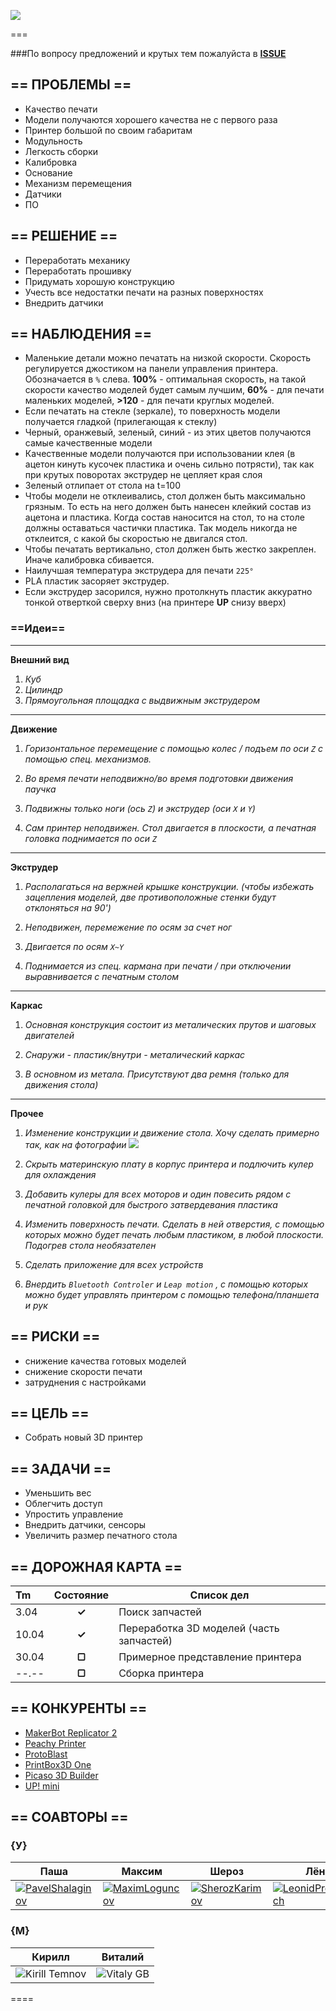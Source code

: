 ![](https://cloud.githubusercontent.com/assets/147170/2811105/08f66492-ce06-11e3-8d00-49fda38c242f.png)

===

###По вопросу предложений и крутых тем пожалуйста в [**ISSUE**](https://github.com/soda-io/SPRiNTR/issues)

## == ПРОБЛЕМЫ ==

- Качество печати
- Модели получаются хорошего качества не с первого раза
- Принтер большой по своим габаритам
- Модульность
- Легкость сборки
- Калибровка
- Основание
- Механизм перемещения
- Датчики
- ПО


## == РЕШЕНИЕ ==

- Переработать механику
- Переработать прошивку
- Придумать хорошую конструкцию
- Учесть все недостатки печати на разных поверхностях
- Внедрить датчики


## == НАБЛЮДЕНИЯ ==
- Маленькие детали можно печатать на низкой скорости. Скорость регулируется джостиком на панели управления принтера. Обозначается в `%`  слева. **100%** - оптимальная скорость, на такой скорости качество моделей будет самым лучшим, **60%** - для печати маленьких моделей, **>120** - для печати круглых моделей.
- Если печатать на стекле (зеркале), то поверхность модели получается гладкой (прилегающая к стеклу)
- Черный, оранжевый, зеленый, синий - из этих цветов получаются самые качественные модели
- Качественные модели получаются при использовании клея (в ацетон кинуть кусочек пластика и очень сильно потрясти), так как при крутых поворотах экструдер не цепляет края слоя
- Зеленый отлипает от стола на t=100
- Чтобы модели не отклеивались, стол должен быть максимально грязным. То есть на него должен быть нанесен клейкий состав из ацетона и пластика. Когда состав наносится на стол, то на столе должны оставаться частички пластика. Так модель никогда не отклеится, с какой бы скоростью не двигался стол. 
- Чтобы печатать вертикально, стол должен быть жестко закреплен. Иначе калибровка сбивается. 
- Наилучшая температура экструдера для печати `225°`
- PLA пластик засоряет экструдер. 
- Если экструдер засорился, нужно протолкнуть пластик аккуратно тонкой отверткой сверху вниз (на принтере **UP** снизу вверх)

### ==Идеи==
****
**Внешний вид**

1. *Куб*
2. *Цилиндр*
3. *Прямоугольная площадка с выдвижным экструдером*

****

**Движение**

1. *Горизонтальное перемещение с помощью колес / подъем по оси `Z` с помощью спец. механизмов.*

2. *Во время печати неподвижно/во время подготовки движения паучка*

3. *Подвижны только ноги (ось `Z`) и экструдер (оси `X` и `Y`)*

4. *Сам принтер неподвижен. Стол двигается в плоскости, а печатная головка поднимается по оси `Z`* 

****
**Экструдер**

1. *Располагаться на вержней крышке конструкции. (чтобы избежать зацепления моделей, две противоположные стенки будут отклоняться на 90')*

2. *Неподвижен, перемежение по осям за счет ног*

3. *Двигается по осям `X~Y`*

4. *Поднимается из спец. кармана при печати / при отключении выравнивается с печатным столом*

****

**Каркас**


1. *Oсновная конструкция состоит из металических прутов и шаговых двигателей*

2. *Снаружи - пластик/внутри - металический каркас*

3. *В основном из метала. Присутствуют два ремня (только для движения стола)*
****

**Прочее**

1. *Изменение конструкции и движение стола. Хочу сделать примерно так, как на фотографии ![](http://thingiverse-production.s3.amazonaws.com/renders/7e/82/b8/b1/86/2012-04-22_18.09.12_display_large_preview_featured.jpg?raw=true)*

2. *Скрыть материнскую плату в корпус принтера и подлючить кулер для охлаждения*

3. *Добавить кулеры для всех моторов и один повесить рядом с печатной головкой для быстрого затвердевания пластика*

4. *Изменить поверхность печати. Сделать в ней отверстия, с помощью которых можно будет печать любым пластиком, в любой плоскости. Подогрев стола необязателен* 

5. *Сделать приложение для всех устройств*

6. *Внердить `Bluetooth Controler` и `Leap motion` , с помощью которых можно будет управлять принтером с помощью телефона/планшета и рук*



## == РИСКИ ==
 - снижение качества готовых моделей 
 - снижение скорости печати
 - затруднения с настройками

 
## == ЦЕЛЬ ==

- Собрать новый 3D принтер

## == ЗАДАЧИ ==

- Уменьшить вес 
- Облегчить доступ              
- Упростить управление
- Внедрить датчики, сенсоры                
- Увеличить размер печатного стола         

## == ДОРОЖНАЯ КАРТА ==

| Tm     | Состояние |  Список дел                               |
|:-------|:---------:|-------------------------------------------|
| 3.04   | **✓**     | Поиск запчастей                           | 
| 10.04  | **✓**     | Переработка 3D моделей (часть запчастей)  |
| 30.04  | **▢**     | Примерное представление принтера          |       
| --.--  | **▢**     | Сборка принтера                           |        


## == КОНКУРЕНТЫ ==
- [MakerBot Replicator 2](http://www.makerbot.com)
- [Peachy Printer](http://www.peachyprinter.com)
- [ProtoBlast](http://sfera-3d.ru/products/3d-printer-protoblast)
- [PrintBox3D One](http://sfera-3d.ru/products/3d-printer-printbox3d-one)
- [Picaso 3D Builder](http://sfera-3d.ru/products/3d-printer-picaso-3d-builder)
- [UP! mini](http://www.pp3dp.com/index.php?page=shop.product_details&flypage=flypage.tpl&product_id=6&category_id=1&option=com_virtuemart&Itemid=37)

## == СОАВТОРЫ ==

### {У}

| Паша | Максим |  Шероз  |  Лёня  |
|----|----|----|----|
|[![PavelShalaginov](https://avatars0.githubusercontent.com/u/3833771?s=74)](https://github.com/PavelShalaginov) | [![MaximLoguncov](https://avatars2.githubusercontent.com/u/3838734?s=74)](https://github.com/MaximLoguncov)|[![SherozKarimov](https://avatars0.githubusercontent.com/u/4226210?s=74)](https://github.com/SherozKarimov)|[![LeonidProkopovich](https://avatars2.githubusercontent.com/u/6639503?s=74)](https://github.com/leonidprokopovich)|


### {M}

| Кирилл |  Виталий  | 
|----|----|
|![Kirill Temnov](https://avatars1.githubusercontent.com/u/147170?s=74)|![Vitaly GB](https://avatars0.githubusercontent.com/u/842476?s=74)

====


